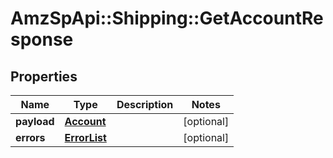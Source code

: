 # AmzSpApi::Shipping::GetAccountResponse

## Properties
Name | Type | Description | Notes
------------ | ------------- | ------------- | -------------
**payload** | [**Account**](Account.md) |  | [optional] 
**errors** | [**ErrorList**](ErrorList.md) |  | [optional] 

